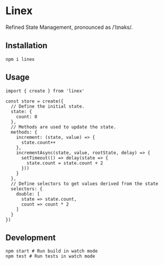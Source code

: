 # Linex

Refined State Management, pronounced as /ˈlɪnəks/.

## Installation

```
npm i linex
```

## Usage

```
import { create } from 'linex'

const store = create({
  // Define the initial state.
  state: {
    count: 0
  },
  // Methods are used to update the state.
  methods: {
    increment: (state, value) => {
      state.count++
    },
    incrementAsync(state, value, rootState, delay) => {
      setTimeout(() => delay(state => {
        state.count = state.count + 2
      }))
    }
  },
  // Define selectors to get values derived from the state
  selectors: {
    double: [
      state => state.count,
      count => count * 2
    ]
  }
})
```

## Development

```
npm start # Run build in watch mode
npm test # Run tests in watch mode
```
